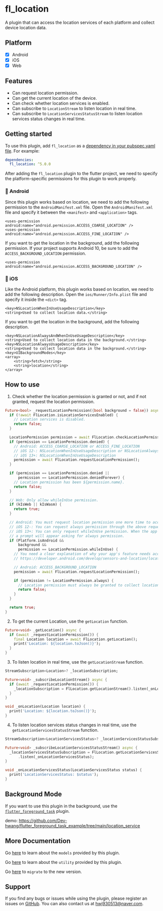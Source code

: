 # fl_location

A plugin that can access the location services of each platform and collect device location data.

## Platform

- [x] Android
- [x] iOS
- [x] Web

## Features

* Can request location permission.
* Can get the current location of the device.
* Can check whether location services is enabled.
* Can subscribe to `LocationStream` to listen location in real time.
* Can subscribe to `LocationServicesStatusStream` to listen location services status changes in real time.

## Getting started

To use this plugin, add `fl_location` as a [dependency in your pubspec.yaml file](https://flutter.io/platform-plugins/). For example:

```yaml
dependencies:
  fl_location: ^5.0.0
```

After adding the `fl_location` plugin to the flutter project, we need to specify the platform-specific permissions for this plugin to work properly.

### :baby_chick: Android

Since this plugin works based on location, we need to add the following permission to the `AndroidManifest.xml` file. Open the `AndroidManifest.xml` file and specify it between the `<manifest>` and `<application>` tags.

```
<uses-permission android:name="android.permission.ACCESS_COARSE_LOCATION" />
<uses-permission android:name="android.permission.ACCESS_FINE_LOCATION" />
```

If you want to get the location in the background, add the following permission. If your project supports Android 10, be sure to add the `ACCESS_BACKGROUND_LOCATION` permission.

```
<uses-permission android:name="android.permission.ACCESS_BACKGROUND_LOCATION" />
```

### :baby_chick: iOS

Like the Android platform, this plugin works based on location, we need to add the following description. Open the `ios/Runner/Info.plist` file and specify it inside the `<dict>` tag.

```
<key>NSLocationWhenInUseUsageDescription</key>
<string>Used to collect location data.</string>
```

If you want to get the location in the background, add the following description.

```
<key>NSLocationAlwaysAndWhenInUseUsageDescription</key>
<string>Used to collect location data in the background.</string>
<key>NSLocationAlwaysUsageDescription</key>
<string>Used to collect location data in the background.</string>
<key>UIBackgroundModes</key>
<array>
    <string>fetch</string>
    <string>location</string>
</array>
```

## How to use

1. Check whether the location permission is granted or not, and if not granted, request the location permission.

```dart
Future<bool> _requestLocationPermission({bool background = false}) async {
  if (!await FlLocation.isLocationServicesEnabled) {
    // Location services is disabled.
    return false;
  }

  LocationPermission permission = await FlLocation.checkLocationPermission();
  if (permission == LocationPermission.denied) {
    // Android: ACCESS_COARSE_LOCATION or ACCESS_FINE_LOCATION
    // iOS 12-: NSLocationWhenInUseUsageDescription or NSLocationAlwaysAndWhenInUseUsageDescription
    // iOS 13+: NSLocationWhenInUseUsageDescription
    permission = await FlLocation.requestLocationPermission();
  }

  if (permission == LocationPermission.denied ||
      permission == LocationPermission.deniedForever) {
    // Location permission has been ${permission.name}.
    return false;
  }

  // Web: Only allow whileInUse permission.
  if (kIsWeb || kIsWasm) {
    return true;
  }

  // Android: You must request location permission one more time to access background location.
  // iOS 12-: You can request always permission through the above request.
  // iOS 13+: You can only request whileInUse permission. When the app enters the background,
  // a prompt will appear asking for always permission.
  if (Platform.isAndroid &&
      background &&
      permission == LocationPermission.whileInUse) {
    // You need a clear explanation of why your app's feature needs access to background location.
    // https://developer.android.com/develop/sensors-and-location/location/permissions#request-background-location

    // Android: ACCESS_BACKGROUND_LOCATION
    permission = await FlLocation.requestLocationPermission();

    if (permission != LocationPermission.always) {
      // Location permission must always be granted to collect location in the background.
      return false;
    }
  }

  return true;
}
```

2. To get the current Location, use the `getLocation` function.

```dart
Future<void> _getLocation() async {
  if (await _requestLocationPermission()) {
    final Location location = await FlLocation.getLocation();
    print('Location: ${location.toJson()}');
  }
}
```

3. To listen location in real time, use the `getLocationStream` function.

```dart
StreamSubscription<Location>? _locationSubscription;

Future<void> _subscribeLocationStream() async {
  if (await _requestLocationPermission()) {
    _locationSubscription = FlLocation.getLocationStream().listen(_onLocation);
  }
}

void _onLocation(Location location) {
  print('Location: ${location.toJson()}');
}
```

4. To listen location services status changes in real time, use the `getLocationServicesStatusStream` function.

```dart
StreamSubscription<LocationServicesStatus>? _locationServicesStatusSubscription;

Future<void> _subscribeLocationServicesStatusStream() async {
  _locationServicesStatusSubscription = FlLocation.getLocationServicesStatusStream()
      .listen(_onLocationServicesStatus);
}

void _onLocationServicesStatus(LocationServicesStatus status) {
  print('LocationServicesStatus: $status');
}
```

## Background Mode

If you want to use this plugin in the background, use the [`flutter_foreground_task`](https://pub.dev/packages/flutter_foreground_task) plugin.

demo: https://github.com/Dev-hwang/flutter_foreground_task_example/tree/main/location_service

## More Documentation

Go [here](./documentation/models_documentation.md) to learn about the `models` provided by this plugin.

Go [here](./documentation/utility_documentation.md) to learn about the `utility` provided by this plugin.

Go [here](./documentation/migration_documentation.md) to `migrate` to the new version.

## Support

If you find any bugs or issues while using the plugin, please register an issues on [GitHub](https://github.com/Dev-hwang/flutter_location/issues). You can also contact us at <hwj930513@naver.com>.
